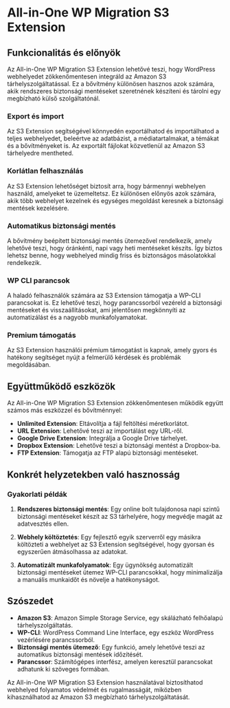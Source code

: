 # All-in-One WP Migration S3 Extension

## Funkcionalitás és előnyök

Az All-in-One WP Migration S3 Extension lehetővé teszi, hogy WordPress webhelyedet zökkenőmentesen integráld az Amazon S3 tárhelyszolgáltatással. Ez a bővítmény különösen hasznos azok számára, akik rendszeres biztonsági mentéseket szeretnének készíteni és tárolni egy megbízható külső szolgáltatónál.

### Export és import

Az S3 Extension segítségével könnyedén exportálhatod és importálhatod a teljes webhelyedet, beleértve az adatbázist, a médiatartalmakat, a témákat és a bővítményeket is. Az exportált fájlokat közvetlenül az Amazon S3 tárhelyedre mentheted.

### Korlátlan felhasználás

Az S3 Extension lehetőséget biztosít arra, hogy bármennyi webhelyen használd, amelyeket te üzemeltetsz. Ez különösen előnyös azok számára, akik több webhelyet kezelnek és egységes megoldást keresnek a biztonsági mentések kezelésére.

### Automatikus biztonsági mentés

A bővítmény beépített biztonsági mentés ütemezővel rendelkezik, amely lehetővé teszi, hogy óránkénti, napi vagy heti mentéseket készíts. Így biztos lehetsz benne, hogy webhelyed mindig friss és biztonságos másolatokkal rendelkezik.

### WP CLI parancsok

A haladó felhasználók számára az S3 Extension támogatja a WP-CLI parancsokat is. Ez lehetővé teszi, hogy parancssorból vezéreld a biztonsági mentéseket és visszaállításokat, ami jelentősen megkönnyíti az automatizálást és a nagyobb munkafolyamatokat.

### Premium támogatás

Az S3 Extension használói prémium támogatást is kapnak, amely gyors és hatékony segítséget nyújt a felmerülő kérdések és problémák megoldásában.

## Együttműködő eszközök

Az All-in-One WP Migration S3 Extension zökkenőmentesen működik együtt számos más eszközzel és bővítménnyel:

- **Unlimited Extension**: Eltávolítja a fájl feltöltési méretkorlátot.
- **URL Extension**: Lehetővé teszi az importálást egy URL-ről.
- **Google Drive Extension**: Integrálja a Google Drive tárhelyet.
- **Dropbox Extension**: Lehetővé teszi a biztonsági mentést a Dropbox-ba.
- **FTP Extension**: Támogatja az FTP alapú biztonsági mentéseket.

## Konkrét helyzetekben való hasznosság

### Gyakorlati példák

1. **Rendszeres biztonsági mentés**: Egy online bolt tulajdonosa napi szintű biztonsági mentéseket készít az S3 tárhelyére, hogy megvédje magát az adatvesztés ellen.
   
2. **Webhely költöztetés**: Egy fejlesztő egyik szerverről egy másikra költözteti a webhelyet az S3 Extension segítségével, hogy gyorsan és egyszerűen átmásolhassa az adatokat.
   
3. **Automatizált munkafolyamatok**: Egy ügynökség automatizált biztonsági mentéseket ütemez WP-CLI parancsokkal, hogy minimalizálja a manuális munkaidőt és növelje a hatékonyságot.

## Szószedet

- **Amazon S3**: Amazon Simple Storage Service, egy skálázható felhőalapú tárhelyszolgáltatás.
- **WP-CLI**: WordPress Command Line Interface, egy eszköz WordPress vezérlésére parancssorból.
- **Biztonsági mentés ütemező**: Egy funkció, amely lehetővé teszi az automatikus biztonsági mentések időzítését.
- **Parancssor**: Számítógépes interfész, amelyen keresztül parancsokat adhatunk ki szöveges formában.

Az All-in-One WP Migration S3 Extension használatával biztosíthatod webhelyed folyamatos védelmét és rugalmasságát, miközben kihasználhatod az Amazon S3 megbízható tárhelyszolgáltatását.